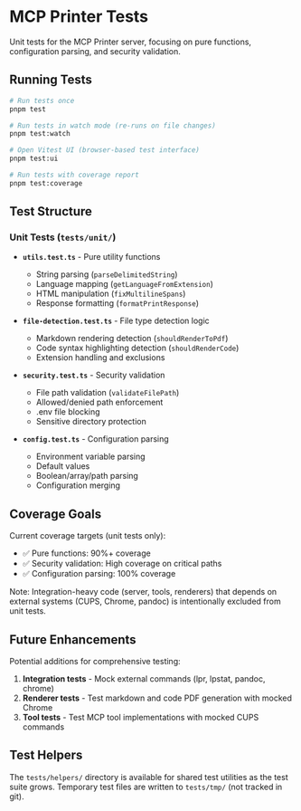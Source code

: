 # MCP Printer Tests

Unit tests for the MCP Printer server, focusing on pure functions, configuration parsing, and security validation.

## Running Tests

```bash
# Run tests once
pnpm test

# Run tests in watch mode (re-runs on file changes)
pnpm test:watch

# Open Vitest UI (browser-based test interface)
pnpm test:ui

# Run tests with coverage report
pnpm test:coverage
```

## Test Structure

### Unit Tests (`tests/unit/`)

- **`utils.test.ts`** - Pure utility functions
  - String parsing (`parseDelimitedString`)
  - Language mapping (`getLanguageFromExtension`)
  - HTML manipulation (`fixMultilineSpans`)
  - Response formatting (`formatPrintResponse`)

- **`file-detection.test.ts`** - File type detection logic
  - Markdown rendering detection (`shouldRenderToPdf`)
  - Code syntax highlighting detection (`shouldRenderCode`)
  - Extension handling and exclusions

- **`security.test.ts`** - Security validation
  - File path validation (`validateFilePath`)
  - Allowed/denied path enforcement
  - .env file blocking
  - Sensitive directory protection

- **`config.test.ts`** - Configuration parsing
  - Environment variable parsing
  - Default values
  - Boolean/array/path parsing
  - Configuration merging

## Coverage Goals

Current coverage targets (unit tests only):

- ✅ Pure functions: 90%+ coverage
- ✅ Security validation: High coverage on critical paths
- ✅ Configuration parsing: 100% coverage

Note: Integration-heavy code (server, tools, renderers) that depends on external systems (CUPS, Chrome, pandoc) is intentionally excluded from unit tests.

## Future Enhancements

Potential additions for comprehensive testing:

1. **Integration tests** - Mock external commands (lpr, lpstat, pandoc, chrome)
2. **Renderer tests** - Test markdown and code PDF generation with mocked Chrome
3. **Tool tests** - Test MCP tool implementations with mocked CUPS commands

## Test Helpers

The `tests/helpers/` directory is available for shared test utilities as the test suite grows. Temporary test files are written to `tests/tmp/` (not tracked in git).

